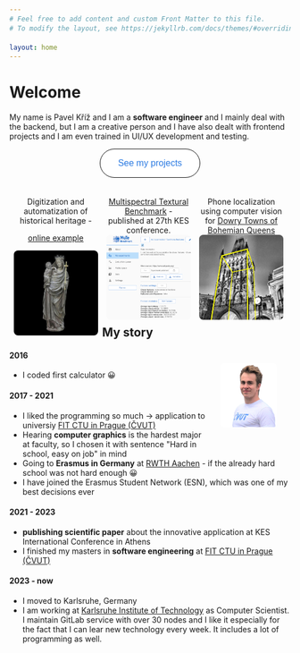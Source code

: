 ```yaml
---
# Feel free to add content and custom Front Matter to this file.
# To modify the layout, see https://jekyllrb.com/docs/themes/#overriding-theme-defaults

layout: home
---
```


<style>
/*Button style*/
.button {
  border: 1pt solid #111111;
  color: #2a7ae2;
  background-color: white;
  padding: 12pt 24pt;
  text-align: center;
  text-decoration: none;
  display: inline-block;
  font-size: 12pt;
  cursor: pointer;
  border-radius: 30px;
}

/*Button style - changes on hower*/
.button:hover {
  background-color: #EEEEEE;
  color: #111;
  text-decoration-line: underline;
}

/* Create three equal columns that floats next to each other */
.project-column {
  float: left;
  width: 30%;
  padding: 1.5%;
  text-align:center;
}
/* Make them stuck under each other */
@media screen and (max-width: 600px) {
  .project-column {
    width: 100%;
    padding: 0%;
  }
}

img{
  border-radius: 5%;
}

</style>


# Welcome

My name is Pavel Kříž and I am a **software engineer** and I mainly deal with the backend, but I am a creative person and I have also dealt with frontend projects and I am even trained in UI/UX development and testing.

<div style="text-align:center">  
  <button class="button" onclick="window.location.href='/projects';">See my projects</button>
</div>  

<div style="margin: 0pt 0pt 20pt 0pt;"></div>


<div class="project-column">
  Digitization and automatization of historical heritage - 
  
  <a  href="https://modely.cesnet.cz/en/staromestska_madona.html" target="_blank" rel="noopener noreferrer">online example</a>

  <img  src="/images/about/Madonna.jpg"> 
</div>
<div class="project-column">
  <a href="https://texture.utia.cas.cz/#/about"  target="_blank" rel="noopener noreferrer"> Multispectral Textural Benchmark</a> - published at 27th KES conference. 
  <br>

  <img src="/images/about/mute_exp.png"> 
</div>
<div class="project-column">
  Phone localization using computer vision for <a  href="https://www.kralovskavennamesta.cz/en/index.html" target="_blank" rel="noopener noreferrer">Dowry Towns of Bohemian Queens</a>
    
  <img src="/images/about/Prasna_brana3_vol.jpg"> 
</div>

## My story

<img style="float: right; margin : 5%" width="20%" src="/images/Pavel_Kriz.png">

#### 2016

* I coded first calculator 😀

#### 2017 - 2021

* I liked the programming so much -> application to universiy [FIT CTU in Prague (ČVUT)](https://fit.cvut.cz/en)  
* Hearing **computer graphics** is the hardest major at faculty, so I chosen it with sentence "Hard in school, easy on job" in mind
* Going to **Erasmus in Germany** at [RWTH Aachen](https://www.rwth-aachen.de) -  if the already hard school was not hard enough 😀
* I have joined the Erasmus Student Network (ESN), which was one of my best decisions ever

#### 2021 - 2023

* **publishing scientific paper** about the innovative application at KES International Conference in Athens
* I finished my masters in **software engineering** at  [FIT CTU in Prague (ČVUT)](https://fit.cvut.cz/en)  

#### 2023 - now

* I moved to Karlsruhe, Germany
* I am working at [Karlsruhe Institute of Technology](https://www.kit.edu/english/index.php) as Computer Scientist. I maintain GitLab service with over 30 nodes and I like it especially for the fact that I can lear new technology every week. It includes a lot of programming as well.
